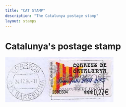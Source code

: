 ```yaml
---
title: "CAT STAMP"
description: "The Catalunya postage stamp"
layout: stamps
---
```


# Catalunya's postage stamp

![_config.yml](/images/catsegell.jpg)
